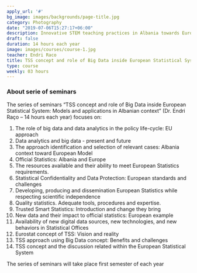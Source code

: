```yaml
---
apply_url: '#'
bg_image: images/backgrounds/page-title.jpg
category: Photography
date: "2019-07-06T15:27:17+06:00"
description: Innovative STEM teaching practices in Albania towards European Integration
draft: false
duration: 14 hours each year
image: images/courses/course-1.jpg
teacher: Endri Raco
title: TSS concept and role of Big Data inside European Statistical System: Models and applications in Albanian context
type: course
weekly: 03 hours
---
```



### About serie of seminars

The series of seminars “TSS concept and role of Big Data inside European Statistical System:
Models and applications in Albanian context” (Dr. Endri Raço – 14 hours each year) focuses on:

1.  The role of big data and data analytics in the policy life-cycle: EU approach
2.  Data analytics and big data - present and future
3.  The approach identification and selection of relevant cases: Albania context toward European Model
4.  Official Statistics: Albania and Europe
5.  The resources available and their ability to meet European Statistics requirements.
6.  Statistical Confidentiality and Data Protection: European standards and challenges
7.  Developing, producing and dissemination European Statistics while respecting scientific independence
8.  Quality statistics. Adequate tools, procedures and expertise.
9.  Trusted Smart Statistics: Introduction and change they bring
10. New data and their impact to official statistics: European example
11. Availability of new digital data sources, new technologies, and new behaviors in Statistical Offices
12. Eurostat concept of TSS: Vision and reality
13. TSS approach using Big Data concept: Benefits and challenges
14. TSS concept and the discussion related within the European Statistical System

The series of seminars will take place first semester of each year